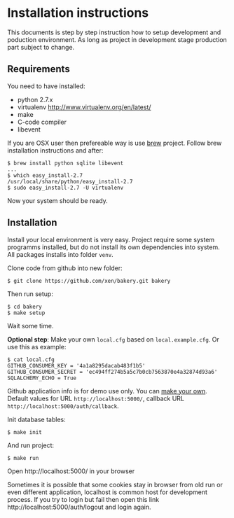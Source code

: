 # Installation instructions

This documents is step by step instruction how to setup development and poduction environment. As long as project in development stage production part subject to change. 

## Requirements

You need to have installed:

- python 2.7.x 
- virtualenv http://www.virtualenv.org/en/latest/
- make 
- C-code compiler
- libevent

If you are OSX user then prefereable way is use [brew](http://mxcl.github.io/homebrew/) project. Follow brew installation instructions and after:

	$ brew install python sqlite libevent 
	...
	$ which easy_install-2.7 
	/usr/local/share/python/easy_install-2.7
	$ sudo easy_install-2.7 -U virtualenv

Now your system should be ready.

## Installation

Install your local environment is very easy. Project require some system programms installed, but do not install its own dependencies into system. All packages installs into folder `venv`.

Clone code from github into new folder:

	$ git clone https://github.com/xen/bakery.git bakery

Then run setup:

	$ cd bakery
	$ make setup

Wait some time. 

**Optional step**: Make your own `local.cfg` based on `local.example.cfg`. Or use this as example:

	$ cat local.cfg
	GITHUB_CONSUMER_KEY = '4a1a8295dacab483f1b5'
	GITHUB_CONSUMER_SECRET = 'ec494ff274b5a5c7b0cb7563870e4a32874d93a6'
	SQLALCHEMY_ECHO = True

Github application info is for demo use only. You can [make your own](https://github.com/settings/applications/new). Default values for URL `http://localhost:5000/`, callback URL `http://localhost:5000/auth/callback`. 

Init database tables:

	$ make init

And run project:

	$ make run

Open http://localhost:5000/ in your browser

Sometimes it is possible that some cookies stay in browser from old run or even different application, localhost is common host for development process. If you try to login but fail then open this link http://localhost:5000/auth/logout and login again. 
